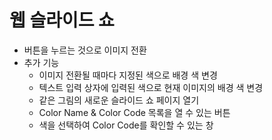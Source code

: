 # 웹 슬라이드 쇼  
  - 버튼을 누르는 것으로 이미지 전환  
  - 추가 기능  
    - 이미지 전환될 때마다 지정된 색으로 배경 색 변경  
    - 텍스트 입력 상자에 입력된 색으로 현재 이미지의 배경 색 변경  
    - 같은 그림의 새로운 슬라이드 쇼 페이지 열기  
    - Color Name & Color Code 목록을 열 수 있는 버튼  
    - 색을 선택하여 Color Code를 확인할 수 있는 창  
